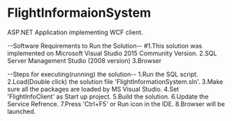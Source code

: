 # FlightInformaionSystem
ASP.NET Application implementing WCF client.

--Software Requirements to Run the Solution--
#1.This solution was implemented on Microsoft Visual Studio 2015 Community Version.
2.SQL Server Management Studio (2008 version)
3.Browser

--Steps for executing(running) the solution--
1.Run the SQL script.
2.Load(Double click) the solution file 'FlightInformationSystem.sln'.
3.Make sure all the packages are loaded by MS Visual Studio.
4.Set 'FlightInfoClient' as Start up project.
5.Build the solution.
6.Update the Service Refrence.
7.Press 'Ctrl+F5' or Run icon in the IDE.
8.Browser will be launched.

